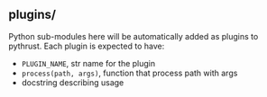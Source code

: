 plugins/
--------

Python sub-modules here will be automatically added as plugins to pythrust.
Each plugin is expected to have:
 - `PLUGIN_NAME`, str name for the plugin
 - `process(path, args)`, function that process path with args
 - docstring describing usage
